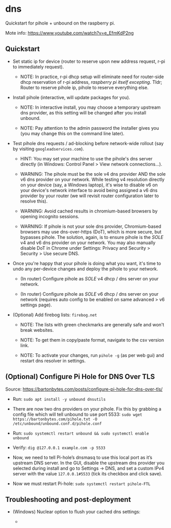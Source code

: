 dns
===

Quickstart for pihole + unbound on the raspberry pi.

Mote info: https://www.youtube.com/watch?v=e_EfmKdP2ng

## Quickstart

- Set static ip for device (router to reserve upon new address request, r-pi to immediately request).

    - NOTE: In practice, r-pi dhcp setup will eliminate need for router-side dhcp reservation of r-pi address, _raspberry pi itself excepting_. Tldr; Router to reserve pihole ip, pihole to reserve everything else.

- Install pihole (interactive, will update packages for you).

    - NOTE: In interactive install, you may choose a temporary upstream dns provider, as this setting will be changed after you install unbound.

    - NOTE: Pay attention to the admin password the installer gives you (you may change this on the command line later).

- Test pihole dns requests / ad-blocking before network-wide rollout (say by visiting `googleadservices.com`).

    - HINT: You may set your machine to use the pihole's dns server directly (in Windows: Control Panel > View network connections...).

    - WARNING: The pihole must be the sole v4 dns provider AND the sole v6 dns provider on your network. While testing v4 resolution directly on your device (say, a Windows laptop), it's wise to disable v6 on your device's network interface to avoid being assigned a v6 dns provider by your router (we will revisit router configuration later to resolve this).

    - WARNING: Avoid cached results in chromium-based browsers by opening incognito sessions.

    - WARNING: If pihole is not your sole dns provider, Chromium-based browsers may use dns-over-https (DoT), which is more secure, but bypasses pihole. The solution, again, is to ensure pihole is the _SOLE_ v4 and v6 dns provider on your network. You may also manually disable DoT in Chrome under Settings: Privacy and Security > Security > Use secure DNS.

- Once you're happy that your pihole is doing what you want, it's time to undo any per-device changes and deploy the pihole to your network.

    - (In router) Configure pihole as _SOLE_ v4 dhcp / dns server on your network.

    - (In router) Configure pihole as _SOLE_ v6 dhcp / dns server on your network (requires auto config to be enabled on same advanced > v6 settings page).

- (Optional) Add firebog lists: `firebog.net`

    - NOTE: The lists with green checkmarks are generally safe and won't break websites.

    - NOTE: To get them in copy/paste format, navigate to the csv version link.

    - NOTE: To activate your changes, run `pihole -g` (as per web gui) and restart dns resolver in settings.

## (Optional) Configure Pi Hole for DNS Over TLS

Source: https://bartonbytes.com/posts/configure-pi-hole-for-dns-over-tls/

- Run: `sudo apt install -y unbound dnsutils`

- There are now two dns providers on your pihole. Fix this by grabbing a config file which will tell unbound to use port 5533: `sudo wget https://bartonbytes.com/pihole.txt -O /etc/unbound/unbound.conf.d/pihole.conf`

- Run: `sudo systemctl restart unbound && sudo systemctl enable unbound`

- Verify: `dig @127.0.0.1 example.com -p 5533`

- Now, we need to tell Pi-hole’s dnsmasq to use this local port as it’s upstream DNS server. In the GUI, disable the upstream dns provider you selected during install and go to Settings -> DNS, and set a custom IPv4 server with the value `127.0.0.1#5533` (tick its checkbox and click save).

- Now we must restart Pi-hole: `sudo systemctl restart pihole-FTL`

## Troubleshooting and post-deployment

- (Windows) Nuclear option to flush your cached dns settings:

    - 
